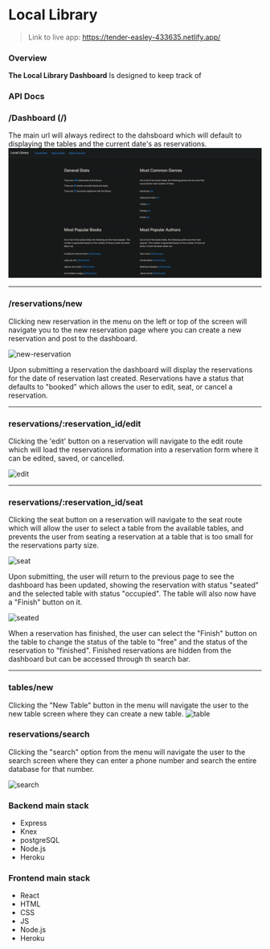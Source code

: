 # Local Library

> Link to live app: https://tender-easley-433635.netlify.app/

### Overview

**The Local Library Dashboard** Is designed to keep track of 
### API Docs

### /Dashboard (/)
The main url will always redirect to the dahsboard which will default to displaying the tables and the current date's as reservations. 
![dashboard](./public/screenshots/Dashboard.png)

<hr>

### /reservations/new
Clicking new reservation in the menu on the left or top of the screen will navigate you to the new reservation page where you can create a new reservation and post to the dashboard. 

![new-reservation](./app-screenshots/NewReservation.png)

Upon submitting a reservation the dashboard will display the reservations for the date of reservation last created. Reservations have a status that defaults to "booked" which allows the user to edit, seat, or cancel a reservation.

<hr>

### reservations/:reservation_id/edit
Clicking the 'edit' button on a reservation will navigate to the edit route which will load the reservations information into a reservation form where it can be edited, saved, or cancelled. 

![edit](./app-screenshots/EditReservation.png)

<hr>

### reservations/:reservation_id/seat
Clicking the seat button on a reservation will navigate to the seat route which will allow the user to select a table from the available tables, and prevents the user from seating a reservation at a table that is too small for the reservations party size. 

![seat](./app-screenshots/seat.png)

Upon submitting, the user will return to the previous page to see the dashboard has been updated, showing the reservation with status "seated" and the selected table with status "occupied". The table will also now have a "Finish" button on it. 

![seated](./app-screenshots/seated.png)

When a reservation has finished, the user can select the "Finish" button on the table to change the status of the table to "free" and the status of the reservation to "finished". Finished reservations are hidden from the dashboard but can be accessed through th search bar. 


<hr>

### tables/new

Clicking the "New Table" button in the menu will navigate the user to the new table screen where they can create a new table. 
![table](./app-screenshots/NewTable.png)

### reservations/search

Clicking the "search" option from the menu will navigate the user to the search screen where they can enter a phone number and search the entire database for that number. 

![search](./app-screenshots/Search.png)


### Backend main stack
- Express
- Knex 
- postgreSQL
- Node.js
-  Heroku

### Frontend main stack
- React 
- HTML
- CSS
- JS
- Node.js
- Heroku


